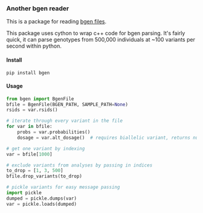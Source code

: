 ### Another bgen reader
This is a package for reading [bgen files](https://www.well.ox.ac.uk/~gav/).

This package uses cython to wrap c++ code for bgen parsing. It's fairly quick,
it can parse genotypes from 500,000 individuals at ~100 variants per second
within python.

#### Install
`pip install bgen`

#### Usage
```python
from bgen import BgenFile
bfile = BgenFile(BGEN_PATH, SAMPLE_PATH=None)
rsids = var.rsids()

# iterate through every variant in the file
for var in bfile:
    probs = var.probabilities()
    dosage = var.alt_dosage()  # requires biallelic variant, returns numpy array

# get one variant by indexing
var = bfile[1000]

# exclude variants from analyses by passing in indices
to_drop = [1, 3, 500]
bfile.drop_variants(to_drop)

# pickle variants for easy message passing
import pickle
dumped = pickle.dumps(var)
var = pickle.loads(dumped)
```
